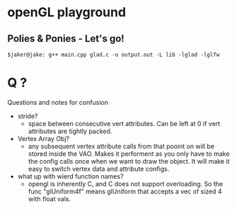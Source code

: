 # openGL playground

## Polies & Ponies - Let's go!

```
$jaker@jake: g++ main.cpp glad.c -o output.out -L lib -lglad -lglfw
```


# Q ? 
Questions and notes for confusion

- stride?
    - space between consecutive vert attributes. Can be left at 0 if vert attributes are tightly packed.
- Vertex Array Obj?
    - any subsequent vertex attribute calls from that pooint on will be stored inside the VAO. Makes it performent as you only have to make the config calls once when we want to draw the object. It will make it easy to switch vertex data and attribute configs.
- what up with wierd function names?
    - opengl is inherently C, and C does not support overloading. So the func "glUniform4f" means glUniform that accepts a vec of sized 4 with float vals.